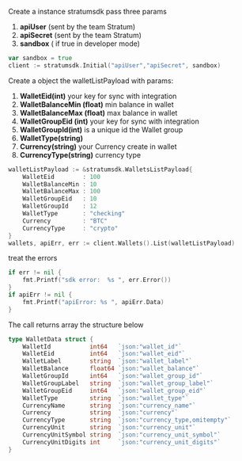 
Create a instance stratumsdk pass three params 
1. **apiUser** (sent by the team Stratum)
2. **apiSecret** (sent by the team Stratum)
3. **sandbox** ( if true in developer mode)


```go
var sandbox = true
client := stratumsdk.Initial("apiUser","apiSecret", sandbox)
```

Create a object the walletListPayload with params:
1. **WalletEid(int)**  your key for sync with integration
2. **WalletBalanceMin (float)** min balance in wallet
3. **WalletBalanceMax (float)** max balance in wallet
4. **WalletGroupEid (int)**  your key for sync with integration
5. **WalletGroupId(int)**  is a unique id the Wallet group
6. **WalletType(string)**  
7. **Currency(string)** your Currency create in wallet
8. **CurrencyType(string)**  currency type

```go
walletListPayload := &stratumsdk.WalletsListPayload{
	WalletEid        : 100
	WalletBalanceMin : 10
	WalletBalanceMax : 100
	WalletGroupEid   : 10
	WalletGroupId    : 12
	WalletType       : "checking"
	Currency         : "BTC"
	CurrencyType     : "crypto"
}
wallets, apiErr, err := client.Wallets().List(walletListPayload)
```

treat the errors
```go 
if err != nil {
	fmt.Printf("sdk error:  %s ", err.Error())
}
if apiErr != nil {
	fmt.Printf("apiError: %s ", apiErr.Data)
}
```
The call returns array the structure below

```go 
type WalletData struct {
	WalletId           int64   `json:"wallet_id"`
	WalletEid          int64   `json:"wallet_eid"`
	WalletLabel        string  `json:"wallet_label"`
	WalletBalance      float64 `json:"wallet_balance"`
	WalletGroupId      int64   `json:"wallet_group_id"`
	WalletGroupLabel   string  `json:"wallet_group_label"`
	WalletGroupEid     int64   `json:"wallet_group_eid"`
	WalletType         string  `json:"wallet_type"`
	CurrencyName       string  `json:"currency_name"`
	Currency           string  `json:"currency"`
	CurrencyType       string  `json:"currency_type,omitempty"`
	CurrencyUnit       string  `json:"currency_unit"`
	CurrencyUnitSymbol string  `json:"currency_unit_symbol"`
	CurrencyUnitDigits int     `json:"currency_unit_digits"`
}



```

